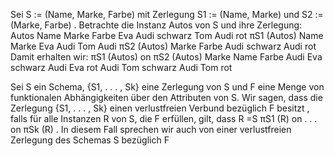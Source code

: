 Sei S := (Name, Marke, Farbe) mit Zerlegung
S1 := (Name, Marke) und S2 := (Marke, Farbe) .
Betrachte die Instanz Autos von S und ihre Zerlegung:
Autos
Name Marke Farbe
Eva Audi schwarz
Tom Audi rot
πS1 (Autos)
Name Marke
Eva Audi
Tom Audi
πS2 (Autos)
Marke Farbe
Audi schwarz
Audi rot
Damit erhalten wir:
πS1 (Autos) on πS2 (Autos)
Marke Name Farbe
Audi Eva schwarz
Audi Eva rot
Audi Tom schwarz
Audi Tom rot

Sei
S ein Schema,
{S1, . . . , Sk} eine Zerlegung von S und
F eine Menge von funktionalen Abhängigkeiten über den Attributen
von S.
Wir sagen, dass die Zerlegung {S1, . . . , Sk} einen verlustfreien Verbund
bezüglich F besitzt , falls für alle Instanzen R von S, die F erfüllen, gilt,
dass
R =S πS1
(R) on . . . on πSk
(R) .
In diesem Fall sprechen wir auch von einer verlustfreien Zerlegung des
Schemas S bezüglich F
